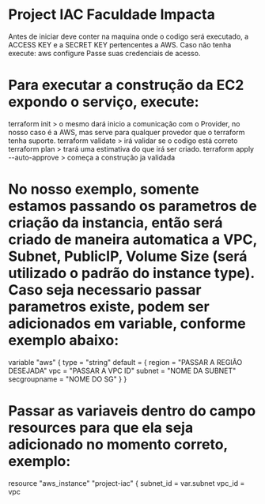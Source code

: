 # Project IAC Faculdade Impacta

Antes de iniciar deve conter na maquina onde o codigo será executado, a ACCESS KEY e a SECRET KEY pertencentes a AWS. Caso não tenha execute:
aws configure
Passe suas credenciais de acesso.

# Para executar a construção da EC2 expondo o serviço, execute:

terraform init > o mesmo dará inicio a comunicação com o Provider, no nosso caso é a AWS, mas serve para qualquer provedor que o terraform tenha suporte.
terraform validate > irá validar se o codigo está correto
terraform plan > trará uma estimativa do que irá ser criado.
terraform apply --auto-approve > começa a construção ja validada

 # No nosso exemplo, somente estamos passando os parametros de criação da instancia, então será criado de maneira automatica a VPC, Subnet, PublicIP, Volume Size (será utilizado o padrão do instance type). Caso seja necessario passar parametros existe, podem ser adicionados em variable, conforme exemplo abaixo:

variable "aws" {
    type = "string"
    default = {
    region = "PASSAR A REGIÃO DESEJADA"
    vpc = "PASSAR A VPC ID"
    subnet = "NOME DA SUBNET"
    secgroupname = "NOME DO SG"
  }
}
# Passar as variaveis dentro do campo resources para que ela seja adicionado no momento correto, exemplo:
resource "aws_instance" "project-iac" {
  subnet_id = var.subnet
  vpc_id = vpc

